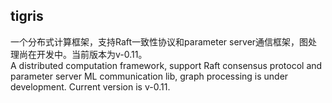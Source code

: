 ## tigris
一个分布式计算框架，支持Raft一致性协议和parameter server通信框架，图处理尚在开发中。当前版本为v-0.11。  
A distributed computation framework, support Raft consensus protocol and parameter server ML communication lib, graph processing is under development.
Current version is v-0.11.
